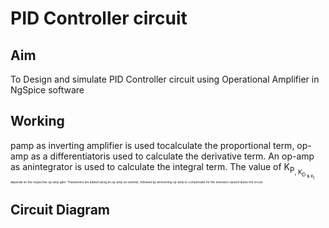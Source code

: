 # PID Controller circuit

## Aim
To Design and simulate PID Controller circuit using Operational Amplifier in NgSpice software

## Working
pamp  as  inverting  amplifier  is  used  tocalculate  the  proportional  term,  op-amp  as  a  differentiatoris  used  to  calculate  the  derivative  term.  An  op-amp  as  anintegrator is used to calculate the integral term. The value of K<sub>P<sub>, K<sub>D<sub> & K<sub>I<sub> depends on the respective op-amp gain. Theseterms are added using an op-amp as summer, followed by aninverting op-amp to compensate for the inversion caused dueto the circuit.

## Circuit Diagram
  
